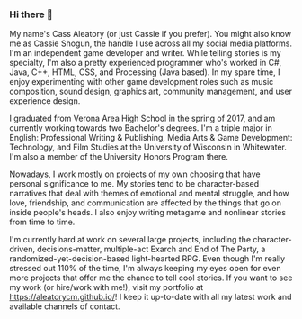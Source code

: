 <!--
**AleatoryCM/AleatoryCM** is a ✨ _special_ ✨ repository because its `README.md` (this file) appears on your GitHub profile.

Here are some ideas to get you started:

- 🔭 I’m currently working on ...
- 🌱 I’m currently learning ...
- 👯 I’m looking to collaborate on ...
- 🤔 I’m looking for help with ...
- 💬 Ask me about ...
- 📫 How to reach me: ...
- 😄 Pronouns: ...
- ⚡ Fun fact: ...
-->

### Hi there 👋

My name's Cass Aleatory (or just Cassie if you prefer). You might also know me as Cassie Shogun, the handle I use across all my social media platforms. I'm an independent game developer and writer. While telling stories is my specialty, I'm also a pretty experienced programmer who's worked in C#, Java, C++, HTML, CSS, and Processing (Java based). In my spare time, I enjoy experimenting with other game development roles such as music composition, sound design, graphics art, community management, and user experience design.

I graduated from Verona Area High School in the spring of 2017, and am currently working towards two Bachelor's degrees. I'm a triple major in English: Professional Writing & Publishing, Media Arts & Game Development: Technology, and Film Studies at the University of Wisconsin in Whitewater. I'm also a member of the University Honors Program there.

Nowadays, I work mostly on projects of my own choosing that have personal significance to me. My stories tend to be character-based narratives that deal with themes of emotional and mental struggle, and how love, friendship, and communication are affected by the things that go on inside people's heads. I also enjoy writing metagame and nonlinear stories from time to time.

I'm currently hard at work on several large projects, including the character-driven, decisions-matter, multiple-act Exarch and End of The Party, a randomized-yet-decision-based light-hearted RPG. Even though I'm really stressed out 110% of the time, I'm always keeping my eyes open for even more projects that offer me the chance to tell cool stories. If you want to see my work (or hire/work with me!), visit my portfolio at https://aleatorycm.github.io/! I keep it up-to-date with all my latest work and available channels of contact.
